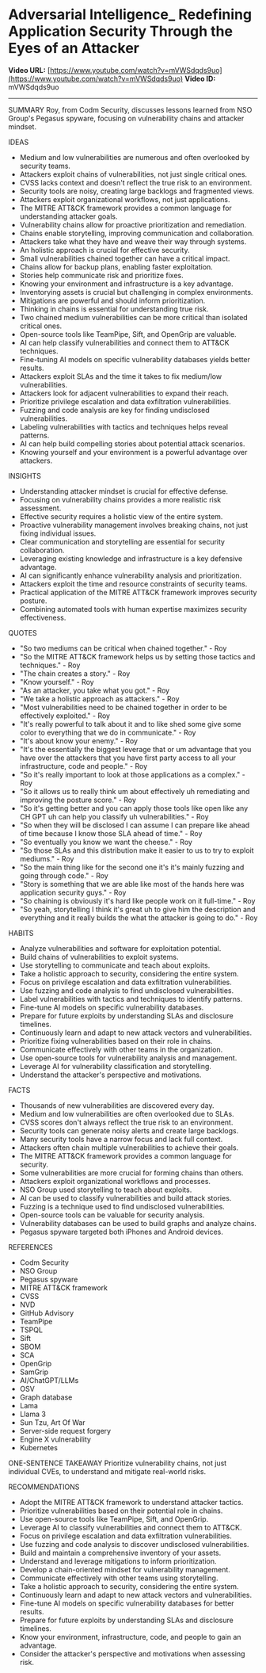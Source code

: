 # Adversarial Intelligence_ Redefining Application Security Through the Eyes of an Attacker

**Video URL:** [https://www.youtube.com/watch?v=mVWSdqds9uo](https://www.youtube.com/watch?v=mVWSdqds9uo)
**Video ID:** mVWSdqds9uo

---

SUMMARY
Roy, from Codm Security, discusses lessons learned from NSO Group's Pegasus spyware, focusing on vulnerability chains and attacker mindset.

IDEAS
* Medium and low vulnerabilities are numerous and often overlooked by security teams.
* Attackers exploit chains of vulnerabilities, not just single critical ones.
* CVSS lacks context and doesn't reflect the true risk to an environment.
* Security tools are noisy, creating large backlogs and fragmented views.
* Attackers exploit organizational workflows, not just applications.
* The MITRE ATT&CK framework provides a common language for understanding attacker goals.
* Vulnerability chains allow for proactive prioritization and remediation.
* Chains enable storytelling, improving communication and collaboration.
* Attackers take what they have and weave their way through systems.
* An holistic approach is crucial for effective security.
* Small vulnerabilities chained together can have a critical impact.
* Chains allow for backup plans, enabling faster exploitation.
* Stories help communicate risk and prioritize fixes.
* Knowing your environment and infrastructure is a key advantage.
* Inventorying assets is crucial but challenging in complex environments.
* Mitigations are powerful and should inform prioritization.
* Thinking in chains is essential for understanding true risk.
* Two chained medium vulnerabilities can be more critical than isolated critical ones.
* Open-source tools like TeamPipe, Sift, and OpenGrip are valuable.
* AI can help classify vulnerabilities and connect them to ATT&CK techniques.
* Fine-tuning AI models on specific vulnerability databases yields better results.
* Attackers exploit SLAs and the time it takes to fix medium/low vulnerabilities.
* Attackers look for adjacent vulnerabilities to expand their reach.
* Prioritize privilege escalation and data exfiltration vulnerabilities.
* Fuzzing and code analysis are key for finding undisclosed vulnerabilities.
* Labeling vulnerabilities with tactics and techniques helps reveal patterns.
* AI can help build compelling stories about potential attack scenarios.
* Knowing yourself and your environment is a powerful advantage over attackers.

INSIGHTS
* Understanding attacker mindset is crucial for effective defense.
* Focusing on vulnerability chains provides a more realistic risk assessment.
* Effective security requires a holistic view of the entire system.
* Proactive vulnerability management involves breaking chains, not just fixing individual issues.
* Clear communication and storytelling are essential for security collaboration.
* Leveraging existing knowledge and infrastructure is a key defensive advantage.
* AI can significantly enhance vulnerability analysis and prioritization.
* Attackers exploit the time and resource constraints of security teams.
* Practical application of the MITRE ATT&CK framework improves security posture.
* Combining automated tools with human expertise maximizes security effectiveness.

QUOTES
* "So two mediums can be critical when chained together." - Roy
* "So the MITRE ATT&CK framework helps us by setting those tactics and techniques." - Roy
* "The chain creates a story." - Roy
* "Know yourself." - Roy
* "As an attacker, you take what you got." - Roy
* "We take a holistic approach as attackers." - Roy
* "Most vulnerabilities need to be chained together in order to be effectively exploited." - Roy
* "It's really powerful to talk about it and to like shed some give some color to everything that we do in communicate." - Roy
* "It's about know your enemy." - Roy
* "It's the essentially the biggest leverage that or um advantage that you have over the attackers that you have first party access to all your infrastructure, code and people." - Roy
* "So it's really important to look at those applications as a complex." - Roy
* "So it allows us to really think um about effectively uh remediating and improving the posture score." - Roy
* "So it's getting better and you can apply those tools like open like any CH GPT uh can help you classify uh vulnerabilities." - Roy
* "So when they will be disclosed I can assume I can prepare like ahead of time because I know those SLA ahead of time." - Roy
* "So eventually you know we want the cheese." - Roy
* "So those SLAs and this distribution make it easier to us to try to exploit mediums." - Roy
* "So the main thing like for the second one it's it's mainly fuzzing and going through code." - Roy
* "Story is something that we are able like most of the hands here was application security guys." - Roy
* "So chaining is obviously it's hard like people work on it full-time." - Roy
* "So yeah, storytelling I think it's great uh to give him the description and everything and it really builds the what the attacker is going to do." - Roy

HABITS
* Analyze vulnerabilities and software for exploitation potential.
* Build chains of vulnerabilities to exploit systems.
* Use storytelling to communicate and teach about exploits.
* Take a holistic approach to security, considering the entire system.
* Focus on privilege escalation and data exfiltration vulnerabilities.
* Use fuzzing and code analysis to find undisclosed vulnerabilities.
* Label vulnerabilities with tactics and techniques to identify patterns.
* Fine-tune AI models on specific vulnerability databases.
* Prepare for future exploits by understanding SLAs and disclosure timelines.
* Continuously learn and adapt to new attack vectors and vulnerabilities.
* Prioritize fixing vulnerabilities based on their role in chains.
* Communicate effectively with other teams in the organization.
* Use open-source tools for vulnerability analysis and management.
* Leverage AI for vulnerability classification and storytelling.
* Understand the attacker's perspective and motivations.

FACTS
* Thousands of new vulnerabilities are discovered every day.
* Medium and low vulnerabilities are often overlooked due to SLAs.
* CVSS scores don't always reflect the true risk to an environment.
* Security tools can generate noisy alerts and create large backlogs.
* Many security tools have a narrow focus and lack full context.
* Attackers often chain multiple vulnerabilities to achieve their goals.
* The MITRE ATT&CK framework provides a common language for security.
* Some vulnerabilities are more crucial for forming chains than others.
* Attackers exploit organizational workflows and processes.
* NSO Group used storytelling to teach about exploits.
* AI can be used to classify vulnerabilities and build attack stories.
* Fuzzing is a technique used to find undisclosed vulnerabilities.
* Open-source tools can be valuable for security analysis.
* Vulnerability databases can be used to build graphs and analyze chains.
* Pegasus spyware targeted both iPhones and Android devices.

REFERENCES
* Codm Security
* NSO Group
* Pegasus spyware
* MITRE ATT&CK framework
* CVSS
* NVD
* GitHub Advisory
* TeamPipe
* TSPQL
* Sift
* SBOM
* SCA
* OpenGrip
* SamGrip
* AI/ChatGPT/LLMs
* OSV
* Graph database
* Lama
* Llama 3
* Sun Tzu, Art Of War
* Server-side request forgery
* Engine X vulnerability
* Kubernetes

ONE-SENTENCE TAKEAWAY
Prioritize vulnerability chains, not just individual CVEs, to understand and mitigate real-world risks.

RECOMMENDATIONS
* Adopt the MITRE ATT&CK framework to understand attacker tactics.
* Prioritize vulnerabilities based on their potential role in chains.
* Use open-source tools like TeamPipe, Sift, and OpenGrip.
* Leverage AI to classify vulnerabilities and connect them to ATT&CK.
* Focus on privilege escalation and data exfiltration vulnerabilities.
* Use fuzzing and code analysis to discover undisclosed vulnerabilities.
* Build and maintain a comprehensive inventory of your assets.
* Understand and leverage mitigations to inform prioritization.
* Develop a chain-oriented mindset for vulnerability management.
* Communicate effectively with other teams using storytelling.
* Take a holistic approach to security, considering the entire system.
* Continuously learn and adapt to new attack vectors and vulnerabilities.
* Fine-tune AI models on specific vulnerability databases for better results.
* Prepare for future exploits by understanding SLAs and disclosure timelines.
* Know your environment, infrastructure, code, and people to gain an advantage.
* Consider the attacker's perspective and motivations when assessing risk.
